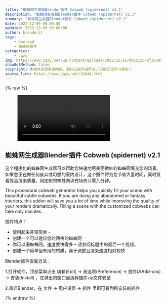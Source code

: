 ```yaml
---
title: "蜘蛛网生成器Blender插件 Cobweb (spidernet) v2.1"
description: "蜘蛛网生成器Blender插件 Cobweb (spidernet) v2.1"
summary: "蜘蛛网生成器Blender插件 Cobweb (spidernet) v2.1"
date: 2022-12-09 00:00:00
updated: 2022-12-09 00:00:00
author: blenderit
tags: 
    - Gumroad
    - 蜘蛛网插件
categories:
    - cgzy
img: https://www.cgzy.net/wp-content/uploads/2022/12/1670560125-bf2b585aaeb7a04.jpg
showGetMethod: false
copyright: 本插件资源来自网络，版权归原作者所有，仅供交流学习使用！
source_link: https://www.cgzy.net/24844.html
---
```


{% raw %}
<figure class="wp-block-video aligncenter"><video controls src="https://cloud.video.taobao.com/play/u/717183932/p/1/e/6/t/1/389961765644.mp4"></video></figure><div class="wp-block-pandastudio-title"><div class="title_style_01"><h2 id="h2-0">蜘蛛网生成器Blender插件 Cobweb (spidernet) v2.1</h2></div></div><p class="is-style-text-indent-2em">这个程序化的蜘蛛网生成器可以帮助您快速地用美丽微妙的蜘蛛网填充您的场景。如果您正在做任何废弃或幻想的室内设计，这个插件将为您节省大量时间，同时显着提高渲染质量。用定制的蜘蛛网填充场景只需几分钟。</p><p>This procedural cobweb generator helps you quickly fill your scene with beautiful subtle cobwebs. If you are doing any abandoned or fantasy interiors, this addon will save you a lot of time while improving the quality of your renders dramatically. Filling a scene with the customized cobwebs can take only minutes.</p><p>插件特点：</p><ul><li>使用起来非常简单 –</li><li>创建一个可以适应您的网格的蜘蛛网</li><li>你可以画蜘蛛网，速度要快得多 – 请参阅标题中的最后一个视频。</li><li>创建一个简单但有用的材质，易于调整且渲染速度相对较快</li></ul><p><mark style="background-color:rgba(0, 0, 0, 0)" class="has-inline-color has-vivid-red-color">Blender插件安装方法：</mark></p><p>1.打开软件，顶部菜单点击 编辑(Edit) → 首选项(Preference) → 插件(AAdd-ons) → 安装(Install) ，在弹出的窗口里选择插件zip文件安装</p><p>2.重启Blender，在 文件 → 用户设置 → 插件 里即可看到所安装的插件</p>
<div style="display: none">cgzy</div>
{% endraw %}